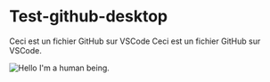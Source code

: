 # Test-github-desktop
 
 Ceci est un fichier GitHub sur VSCode
 Ceci est un fichier GitHub sur VSCode.

 ![Hello I'm a human being.](http://millieandme.net/wp-content/uploads/2014/11/BLUE-POLKA-DOT.gif)